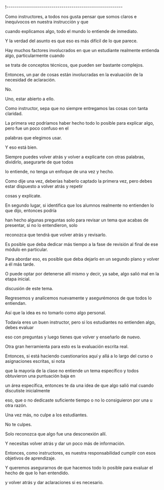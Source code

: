 !-----------------------------------------------------------

Como instructores, a todos nos gusta pensar que somos claros e inequívocos en nuestra instrucción y que

cuando explicamos algo, todo el mundo lo entiende de inmediato.

Y la verdad del asunto es que eso es más difícil de lo que parece.

Hay muchos factores involucrados en que un estudiante realmente entienda algo, particularmente cuando

se trata de conceptos técnicos, que pueden ser bastante complejos.

Entonces, un par de cosas están involucradas en la evaluación de la necesidad de aclaración.

No.

Uno, estar abierto a ello.

Como instructor, sepa que no siempre entregamos las cosas con tanta claridad.

La primera vez podríamos haber hecho todo lo posible para explicar algo, pero fue un poco confuso en el

palabras que elegimos usar.

Y eso está bien.

Siempre puedes volver atrás y volver a explicarte con otras palabras, dividirlo, asegurarte de que todos

lo entiende, no tenga un enfoque de una vez y hecho.

Como dije una vez, deberías haberlo captado la primera vez, pero debes estar dispuesto a volver atrás y repetir

cosas y explícate.

En segundo lugar, si identifica que los alumnos realmente no entienden lo que dijo, entonces podría

han hecho algunas preguntas solo para revisar un tema que acabas de presentar, si no lo entendieron, solo

reconozca que tendrá que volver atrás y revisarlo.

Es posible que deba dedicar más tiempo a la fase de revisión al final de ese módulo en particular.

Para abordar eso, es posible que deba dejarlo en un segundo plano y volver a él más tarde.

O puede optar por detenerse allí mismo y decir, ya sabe, algo salió mal en la etapa inicial.

discusión de este tema.

Regresemos y analicemos nuevamente y asegurémonos de que todos lo entiendan.

Así que la idea es no tomarlo como algo personal.

Todavía eres un buen instructor, pero si los estudiantes no entienden algo, debes evaluar

eso con preguntas y luego tienes que volver y enseñarlo de nuevo.

Otra gran herramienta para esto es la evaluación escrita real.

Entonces, si está haciendo cuestionarios aquí y allá a lo largo del curso o asignaciones escritas, si nota

que la mayoría de la clase no entiende un tema específico y todos obtuvieron una puntuación baja en

un área específica, entonces te da una idea de que algo salió mal cuando discutiste inicialmente

eso, que o no dedicaste suficiente tiempo o no lo consiguieron por una u otra razón.

Una vez más, no culpe a los estudiantes.

No te culpes.

Solo reconozca que algo fue una desconexión allí.

Y necesitas volver atrás y dar un poco más de información.

Entonces, como instructores, es nuestra responsabilidad cumplir con esos objetivos de aprendizaje.

Y queremos asegurarnos de que hacemos todo lo posible para evaluar el hecho de que lo han entendido.

y volver atrás y dar aclaraciones si es necesario.